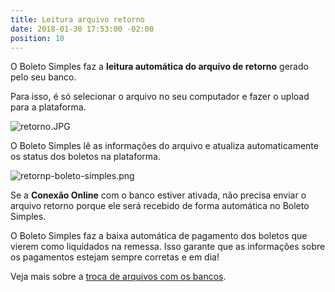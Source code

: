 ```yaml
---
title: Leitura arquivo retorno
date: 2018-01-30 17:53:00 -02:00
position: 10
---
```


O Boleto Simples faz a **leitura automática do arquivo de retorno** gerado pelo seu banco.

Para isso, é só selecionar o arquivo no seu computador e fazer o upload para a plataforma.

![retorno.JPG](/uploads/retorno.JPG)

O Boleto Simples lê as informações do arquivo e atualiza automaticamente os status dos boletos na plataforma.

![retornp-boleto-simples.png](/uploads/retornp-boleto-simples.png)

Se a **Conexão Online** com o banco estiver ativada, não precisa enviar o arquivo retorno porque ele será recebido de forma automática no Boleto Simples.

O Boleto Simples faz a baixa automática de pagamento dos boletos que vierem como liquidados na remessa. Isso garante que as informações sobre os pagamentos estejam sempre corretas e em dia!

Veja mais sobre a [troca de arquivos com os bancos](http://boletosimples-features.siteleaf.net/integracao-com-os-bancos/troca-de-arquivos/).